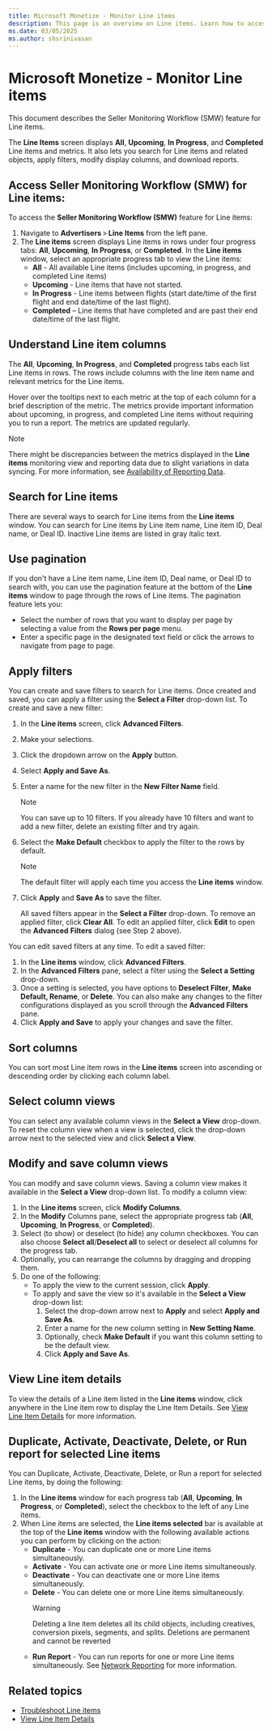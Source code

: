 ```yaml
---
title: Microsoft Monetize - Monitor Line items 
description: This page is an overview on Line items. Learn how to access the Seller Monitoring Workflow (SMW) feature for Line items from any Microsoft Monetize screen.
ms.date: 03/05/2025
ms.author: shsrinivasan
---
```



# Microsoft Monetize - Monitor Line items

This document describes the Seller Monitoring Workflow (SMW) feature for Line items.

The **Line Items** screen displays **All**, **Upcoming**, **In Progress**, and **Completed** Line items and metrics. It also lets you search for Line items and related objects, apply filters, modify display columns, and download reports. 

## Access Seller Monitoring Workflow (SMW) for Line items:

To access the **Seller Monitoring Workflow (SMW)** feature for Line items:

1. Navigate to **Advertisers** > **Line Items** from the left pane. 
1. The **Line items** screen displays Line items in rows under four progress tabs: **All**, **Upcoming**, **In Progress**, or **Completed**. In the **Line items** window, select an appropriate progress tab to view the Line items:
    - **All** - All available Line items (includes upcoming, in progress, and completed Line items)
    - **Upcoming** - Line items that have not started.
    - **In Progress** - Line items between flights (start date/time of the first flight and end date/time of the last flight).
    - **Completed** – Line items that have completed and are past their end date/time of the last flight.

## Understand Line item columns

The **All**, **Upcoming**, **In Progress**, and **Completed** progress tabs each list Line items in rows. The rows include columns with the line item name and relevant metrics for the Line items.

Hover over the tooltips next to each metric at the top of each column for a brief description of the metric. The metrics provide important information about upcoming, in progress, and completed Line items without requiring you to run a report. The metrics are updated regularly.

> [!NOTE]
> There might be discrepancies between the metrics displayed in the **Line items** monitoring view and reporting data due to slight variations in data syncing. For more information, see [Availability of Reporting Data](availability-of-reporting-data.md).

## Search for Line items

There are several ways to search for Line items from the **Line items** window. You can search for Line items by Line item name, Line item ID, Deal name, or Deal ID. Inactive Line items are listed in gray italic text.

## Use pagination

If you don't have a Line item name, Line item ID, Deal name, or Deal ID to search with, you can use the pagination feature at the bottom of the **Line items** window to page through the rows of Line items. The pagination feature lets you:

- Select the number of rows that you want to display per page by selecting a value from the **Rows per page** menu.
- Enter a specific page in the designated text field or click the arrows to navigate from page to page.

## Apply filters

You can create and save filters to search for Line items. Once created and saved, you can apply a filter using the **Select a Filter** drop-down list. To create and save a new filter:

1. In the **Line items** screen, click **Advanced Filters**.

1. Make your selections.

1. Click the dropdown arrow on the **Apply** button.

1. Select **Apply and Save As**.

1. Enter a name for the new filter in the **New Filter Name** field.

    > [!NOTE]
    > You can save up to 10 filters. If you already have 10 filters and want to add a new filter, delete an existing filter and try again.

1. Select the **Make Default** checkbox to apply the filter to the rows by default.

    > [!NOTE]
    > The default filter will apply each time you access the **Line items** window.

1. Click **Apply** and **Save As** to save the filter.

    All saved filters appear in the **Select a Filter** drop-down. To remove an applied filter, click **Clear All**. To edit an applied filter, click **Edit** to open the **Advanced** **Filters** dialog (see Step 2 above).

You can edit saved filters at any time. To edit a saved filter:

1. In the **Line items** window, click **Advanced Filters**.
1. In the **Advanced Filters** pane, select a filter using the **Select a Setting** drop-down.
1. Once a setting is selected, you have options to **Deselect Filter**, **Make Default, Rename**, or **Delete**. You can also make any changes to the filter configurations displayed as you scroll through the **Advanced Filters** pane.
1. Click **Apply and Save** to apply your changes and save the filter.

## Sort columns

You can sort most Line item rows in the **Line items** screen into ascending or descending order by clicking each column label.

## Select column views

You can select any available column views in the **Select a View** drop-down. To reset the column view when a view is selected, click the drop-down arrow next to the selected view and click **Select a View**.

## Modify and save column views

You can modify and save column views. Saving a column view makes it available in the **Select a View** drop-down list. To modify a column view:

1. In the **Line items** screen, click **Modify Columns**.
1. In the **Modify** Columns pane, select the appropriate progress tab (**All**, **Upcoming**, **In Progress**, or **Completed**).
1. Select (to show) or deselect (to hide) any column checkboxes. You can also choose **Select all**/**Deselect all** to select or deselect all columns for the progress tab.
1. Optionally, you can rearrange the columns by dragging and dropping them.
1. Do one of the following:
    - To apply the view to the current session, click **Apply**.
    - To apply and save the view so it's available in the **Select a View** drop-down list:
      1. Select the drop-down arrow next to **Apply** and select **Apply and Save As**.
      1. Enter a name for the new column setting in **New Setting Name**.
      1. Optionally, check **Make Default** if you want this column setting to be the default view.
      1. Click **Apply and Save As**.

## View Line item details

To view the details of a Line item listed in the **Line items** window, click anywhere in the Line item row to display the Line Item Details. See [View Line Item Details](view-line-item-details-smw.md) for more information.

## Duplicate, Activate, Deactivate, Delete, or Run report for selected Line items

You can Duplicate, Activate, Deactivate, Delete, or Run a report for selected Line items, by doing the following:

1. In the **Line items** window for each progress tab (**All**, **Upcoming**, **In Progress**, or **Completed**), select the checkbox to the left of any Line items.
1. When Line items are selected, the **Line items selected** bar is available at the top of the **Line items** window with the following available actions you can perform by clicking on the action:
    - **Duplicate** - You can duplicate one or more Line items simultaneously.
    - **Activate** - You can activate one or more Line items simultaneously.
    - **Deactivate** - You can deactivate one or more Line items simultaneously.
    - **Delete** - You can delete one or more Line items simultaneously.
      > [!WARNING]
      > Deleting a line item deletes all its child objects, including creatives, conversion pixels, segments, and splits. Deletions are permanent and cannot be reverted
    - **Run Report** - You can run reports for one or more Line items simultaneously. See [Network Reporting](network-reporting.md) for more information.
 
 <!-- **Cancel Reservation** - for Guaranteed Delivery Line items (GDLI) and Programmatic Guaranteed Line items (PGLI), you can cancel the reservation of one or more of these Line items.-->


## Related topics

- [Troubleshoot Line items](troubleshoot-line-items.md)
- [View Line Item Details](view-line-item-details-smw.md)